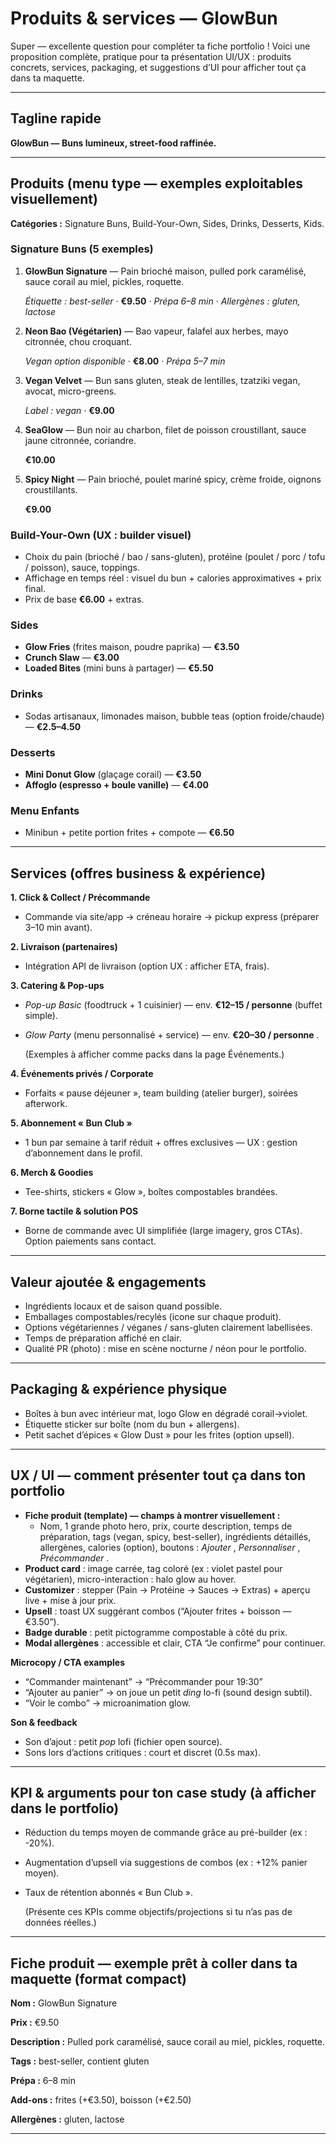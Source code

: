 # Produits & services — **GlowBun**

Super — excellente question pour compléter ta fiche portfolio ! Voici une proposition complète, pratique pour ta présentation UI/UX : produits concrets, services, packaging, et suggestions d’UI pour afficher tout ça dans ta maquette.

---

## Tagline rapide

**GlowBun — Buns lumineux, street-food raffinée.**

---

## Produits (menu type — exemples exploitables visuellement)

**Catégories :** Signature Buns, Build-Your-Own, Sides, Drinks, Desserts, Kids.

### Signature Buns (5 exemples)

1. **GlowBun Signature** — Pain brioché maison, pulled pork caramélisé, sauce corail au miel, pickles, roquette.

   *Étiquette : best-seller* · **€9.50** · *Prépa 6–8 min* · *Allergènes : gluten, lactose*
2. **Neon Bao (Végétarien)** — Bao vapeur, falafel aux herbes, mayo citronnée, chou croquant.

   *Vegan option disponible* · **€8.00** · *Prépa 5–7 min*
3. **Vegan Velvet** — Bun sans gluten, steak de lentilles, tzatziki vegan, avocat, micro-greens.

   *Label : vegan* · **€9.00**
4. **SeaGlow** — Bun noir au charbon, filet de poisson croustillant, sauce jaune citronnée, coriandre.

   **€10.00**
5. **Spicy Night** — Pain brioché, poulet mariné spicy, crème froide, oignons croustillants.

   **€9.00**

### Build-Your-Own (UX : builder visuel)

* Choix du pain (brioché / bao / sans-gluten), protéine (poulet / porc / tofu / poisson), sauce, toppings.
* Affichage en temps réel : visuel du bun + calories approximatives + prix final.
* Prix de base **€6.00** + extras.

### Sides

* **Glow Fries** (frites maison, poudre paprika) — **€3.50**
* **Crunch Slaw** — **€3.00**
* **Loaded Bites** (mini buns à partager) — **€5.50**

### Drinks

* Sodas artisanaux, limonades maison, bubble teas (option froide/chaude) — **€2.5–4.50**

### Desserts

* **Mini Donut Glow** (glaçage corail) — **€3.50**
* **Affoglo (espresso + boule vanille)** — **€4.00**

### Menu Enfants

* Minibun + petite portion frites + compote — **€6.50**

---

## Services (offres business & expérience)

**1. Click & Collect / Précommande**

* Commande via site/app → créneau horaire → pickup express (préparer 3–10 min avant).

**2. Livraison (partenaires)**

* Intégration API de livraison (option UX : afficher ETA, frais).

**3. Catering & Pop-ups**

* *Pop-up Basic* (foodtruck + 1 cuisinier) — env. **€12–15 / personne** (buffet simple).
* *Glow Party* (menu personnalisé + service) — env.  **€20–30 / personne** .

  (Exemples à afficher comme packs dans la page Événements.)

**4. Événements privés / Corporate**

* Forfaits « pause déjeuner », team building (atelier burger), soirées afterwork.

**5. Abonnement « Bun Club »**

* 1 bun par semaine à tarif réduit + offres exclusives — UX : gestion d’abonnement dans le profil.

**6. Merch & Goodies**

* Tee-shirts, stickers « Glow », boîtes compostables brandées.

**7. Borne tactile & solution POS**

* Borne de commande avec UI simplifiée (large imagery, gros CTAs). Option paiements sans contact.

---

## Valeur ajoutée & engagements

* Ingrédients locaux et de saison quand possible.
* Emballages compostables/recylés (icone sur chaque produit).
* Options végétariennes / véganes / sans-gluten clairement labellisées.
* Temps de préparation affiché en clair.
* Qualité PR (photo) : mise en scène nocturne / néon pour le portfolio.

---

## Packaging & expérience physique

* Boîtes à bun avec intérieur mat, logo Glow en dégradé corail→violet.
* Étiquette sticker sur boîte (nom du bun + allergens).
* Petit sachet d’épices « Glow Dust » pour les frites (option upsell).

---

## UX / UI — comment présenter tout ça dans ton portfolio

* **Fiche produit (template) — champs à montrer visuellement :**
  * Nom, 1 grande photo hero, prix, courte description, temps de préparation, tags (vegan, spicy, best-seller), ingrédients détaillés, allergènes, calories (option), boutons :  *Ajouter* ,  *Personnaliser* ,  *Précommander* .
* **Product card** : image carrée, tag coloré (ex : violet pastel pour végétarien), micro-interaction : halo glow au hover.
* **Customizer** : stepper (Pain → Protéine → Sauces → Extras) + aperçu live + mise à jour prix.
* **Upsell** : toast UX suggérant combos (“Ajouter frites + boisson — €3.50”).
* **Badge durable** : petit pictogramme compostable à côté du prix.
* **Modal allergènes** : accessible et clair, CTA “Je confirme” pour continuer.

**Microcopy / CTA examples**

* “Commander maintenant” → “Précommander pour 19:30”
* “Ajouter au panier” → on joue un petit *ding* lo-fi (sound design subtil).
* “Voir le combo” → microanimation glow.

**Son & feedback**

* Son d’ajout : petit *pop* lofi (fichier open source).
* Sons lors d’actions critiques : court et discret (0.5s max).

---

## KPI & arguments pour ton case study (à afficher dans le portfolio)

* Réduction du temps moyen de commande grâce au pré-builder (ex : -20%).
* Augmentation d’upsell via suggestions de combos (ex : +12% panier moyen).
* Taux de rétention abonnés « Bun Club ».

  (Présente ces KPIs comme objectifs/projections si tu n’as pas de données réelles.)

---

## Fiche produit — exemple prêt à coller dans ta maquette (format compact)

**Nom :** GlowBun Signature

**Prix :** €9.50

**Description :** Pulled pork caramélisé, sauce corail au miel, pickles, roquette.

**Tags :** best-seller, contient gluten

**Prépa :** 6–8 min

**Add-ons :** frites (+€3.50), boisson (+€2.50)

**Allergènes :** gluten, lactose

---
